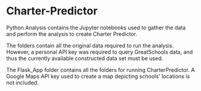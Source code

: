 # Charter-Predictor
Python Analysis contains the Jupyter notebooks used to gather the data and perform the analysis to create Charter Predictor. 

The folders contain all the original data required to run the analysis. However, a personal API key was required to query GreatSchools data, 
and thus the currently available constructed data set must be used. 

The Flask_App folder contains all the folders for running CharterPredictor. A Google Maps API key used to create a map depicting 
schools' locations is not included. 

